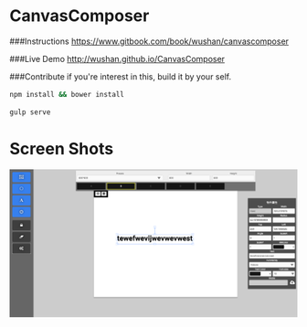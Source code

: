 CanvasComposer
=================
###Instructions
https://www.gitbook.com/book/wushan/canvascomposer

###Live Demo
http://wushan.github.io/CanvasComposer

###Contribute
if you're interest in this, build it by your self.

```bash
npm install && bower install
```

```bash
gulp serve
```

Screen Shots
===========
![screenshots](/app/images/screenshots.png)
